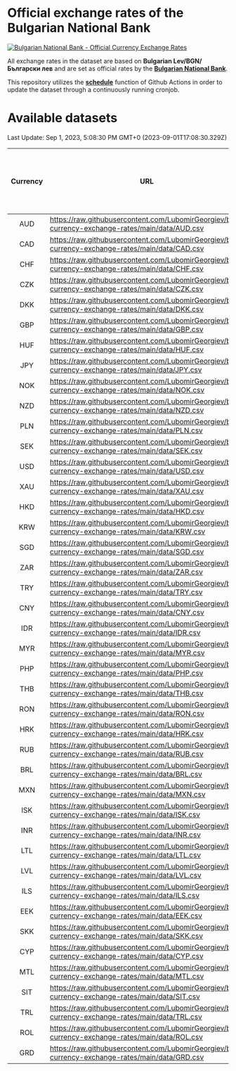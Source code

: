 # Official exchange rates of the Bulgarian National Bank

[![Bulgarian National Bank - Official Currency Exchange Rates](https://github.com/LubomirGeorgiev/bnb-currency-exchange-rates/actions/workflows/update-rates.yml/badge.svg?branch=main)](https://github.com/LubomirGeorgiev/bnb-currency-exchange-rates/actions/workflows/update-rates.yml)

All exchange rates in the dataset are based on **Bulgarian Lev/BGN/Български лев** and are set as official rates by the [**Bulgarian National Bank**](https://www.bnb.bg/Statistics/StExternalSector/StExchangeRates/StERForeignCurrencies/index.htm?toLang=_EN).

This repository utilizes the [**schedule**](https://docs.github.com/en/actions/reference/events-that-trigger-workflows) function of Github Actions in order to update the dataset through a continuously running cronjob.

# Available datasets

<!-- START LINKS (DO NOT EVER FU*ING DELETE THIS COMMENT FOR THE LOVE OF YOUR LIFE!!! IF YOU ARE CURIOS HOW IT WORKS, YOU CAN HAVE A LOOK AT ./src/updateReadme.ts) -->

Last Update: Sep 1, 2023, 5:08:30 PM GMT+0 (2023-09-01T17:08:30.329Z)

| Currency | URL                                                                                             | Number of records | Number of missing days that were filled in |
| :------: | ----------------------------------------------------------------------------------------------- | :---------------: | :----------------------------------------: |
|   AUD    | https://raw.githubusercontent.com/LubomirGeorgiev/bnb-currency-exchange-rates/main/data/AUD.csv |       8604        |                    2657                    |
|   CAD    | https://raw.githubusercontent.com/LubomirGeorgiev/bnb-currency-exchange-rates/main/data/CAD.csv |       8604        |                    2657                    |
|   CHF    | https://raw.githubusercontent.com/LubomirGeorgiev/bnb-currency-exchange-rates/main/data/CHF.csv |       8604        |                    2657                    |
|   CZK    | https://raw.githubusercontent.com/LubomirGeorgiev/bnb-currency-exchange-rates/main/data/CZK.csv |       8604        |                    2657                    |
|   DKK    | https://raw.githubusercontent.com/LubomirGeorgiev/bnb-currency-exchange-rates/main/data/DKK.csv |       8604        |                    2657                    |
|   GBP    | https://raw.githubusercontent.com/LubomirGeorgiev/bnb-currency-exchange-rates/main/data/GBP.csv |       8604        |                    2657                    |
|   HUF    | https://raw.githubusercontent.com/LubomirGeorgiev/bnb-currency-exchange-rates/main/data/HUF.csv |       8604        |                    2657                    |
|   JPY    | https://raw.githubusercontent.com/LubomirGeorgiev/bnb-currency-exchange-rates/main/data/JPY.csv |       8604        |                    2657                    |
|   NOK    | https://raw.githubusercontent.com/LubomirGeorgiev/bnb-currency-exchange-rates/main/data/NOK.csv |       8604        |                    2657                    |
|   NZD    | https://raw.githubusercontent.com/LubomirGeorgiev/bnb-currency-exchange-rates/main/data/NZD.csv |       8604        |                    2657                    |
|   PLN    | https://raw.githubusercontent.com/LubomirGeorgiev/bnb-currency-exchange-rates/main/data/PLN.csv |       8604        |                    2657                    |
|   SEK    | https://raw.githubusercontent.com/LubomirGeorgiev/bnb-currency-exchange-rates/main/data/SEK.csv |       8604        |                    2657                    |
|   USD    | https://raw.githubusercontent.com/LubomirGeorgiev/bnb-currency-exchange-rates/main/data/USD.csv |       8604        |                    2657                    |
|   XAU    | https://raw.githubusercontent.com/LubomirGeorgiev/bnb-currency-exchange-rates/main/data/XAU.csv |       8604        |                    2659                    |
|   HKD    | https://raw.githubusercontent.com/LubomirGeorgiev/bnb-currency-exchange-rates/main/data/HKD.csv |       8302        |                    2566                    |
|   KRW    | https://raw.githubusercontent.com/LubomirGeorgiev/bnb-currency-exchange-rates/main/data/KRW.csv |       8302        |                    2566                    |
|   SGD    | https://raw.githubusercontent.com/LubomirGeorgiev/bnb-currency-exchange-rates/main/data/SGD.csv |       8302        |                    2566                    |
|   ZAR    | https://raw.githubusercontent.com/LubomirGeorgiev/bnb-currency-exchange-rates/main/data/ZAR.csv |       8302        |                    2566                    |
|   TRY    | https://raw.githubusercontent.com/LubomirGeorgiev/bnb-currency-exchange-rates/main/data/TRY.csv |       6790        |                    2102                    |
|   CNY    | https://raw.githubusercontent.com/LubomirGeorgiev/bnb-currency-exchange-rates/main/data/CNY.csv |       6670        |                    2066                    |
|   IDR    | https://raw.githubusercontent.com/LubomirGeorgiev/bnb-currency-exchange-rates/main/data/IDR.csv |       6670        |                    2066                    |
|   MYR    | https://raw.githubusercontent.com/LubomirGeorgiev/bnb-currency-exchange-rates/main/data/MYR.csv |       6670        |                    2066                    |
|   PHP    | https://raw.githubusercontent.com/LubomirGeorgiev/bnb-currency-exchange-rates/main/data/PHP.csv |       6670        |                    2066                    |
|   THB    | https://raw.githubusercontent.com/LubomirGeorgiev/bnb-currency-exchange-rates/main/data/THB.csv |       6670        |                    2066                    |
|   RON    | https://raw.githubusercontent.com/LubomirGeorgiev/bnb-currency-exchange-rates/main/data/RON.csv |       6611        |                    2048                    |
|   HRK    | https://raw.githubusercontent.com/LubomirGeorgiev/bnb-currency-exchange-rates/main/data/HRK.csv |       6425        |                    1989                    |
|   RUB    | https://raw.githubusercontent.com/LubomirGeorgiev/bnb-currency-exchange-rates/main/data/RUB.csv |       6124        |                    1895                    |
|   BRL    | https://raw.githubusercontent.com/LubomirGeorgiev/bnb-currency-exchange-rates/main/data/BRL.csv |       5700        |                    1769                    |
|   MXN    | https://raw.githubusercontent.com/LubomirGeorgiev/bnb-currency-exchange-rates/main/data/MXN.csv |       5700        |                    1769                    |
|   ISK    | https://raw.githubusercontent.com/LubomirGeorgiev/bnb-currency-exchange-rates/main/data/ISK.csv |       5602        |                    1733                    |
|   INR    | https://raw.githubusercontent.com/LubomirGeorgiev/bnb-currency-exchange-rates/main/data/INR.csv |       5333        |                    1655                    |
|   LTL    | https://raw.githubusercontent.com/LubomirGeorgiev/bnb-currency-exchange-rates/main/data/LTL.csv |       5149        |                    1578                    |
|   LVL    | https://raw.githubusercontent.com/LubomirGeorgiev/bnb-currency-exchange-rates/main/data/LVL.csv |       4784        |                    1464                    |
|   ILS    | https://raw.githubusercontent.com/LubomirGeorgiev/bnb-currency-exchange-rates/main/data/ILS.csv |       4607        |                    1434                    |
|   EEK    | https://raw.githubusercontent.com/LubomirGeorgiev/bnb-currency-exchange-rates/main/data/EEK.csv |       3994        |                    1220                    |
|   SKK    | https://raw.githubusercontent.com/LubomirGeorgiev/bnb-currency-exchange-rates/main/data/SKK.csv |       2964        |                    906                     |
|   CYP    | https://raw.githubusercontent.com/LubomirGeorgiev/bnb-currency-exchange-rates/main/data/CYP.csv |       2900        |                    884                     |
|   MTL    | https://raw.githubusercontent.com/LubomirGeorgiev/bnb-currency-exchange-rates/main/data/MTL.csv |       2598        |                    793                     |
|   SIT    | https://raw.githubusercontent.com/LubomirGeorgiev/bnb-currency-exchange-rates/main/data/SIT.csv |       2538        |                    774                     |
|   TRL    | https://raw.githubusercontent.com/LubomirGeorgiev/bnb-currency-exchange-rates/main/data/TRL.csv |       1812        |                    553                     |
|   ROL    | https://raw.githubusercontent.com/LubomirGeorgiev/bnb-currency-exchange-rates/main/data/ROL.csv |       1691        |                    518                     |
|   GRD    | https://raw.githubusercontent.com/LubomirGeorgiev/bnb-currency-exchange-rates/main/data/GRD.csv |        361        |                    109                     |

<!-- END LINKS (DO NOT EVER FU*ING DELETE THIS COMMENT FOR THE LOVE OF YOUR LIFE!!! IF YOU ARE CURIOS HOW IT WORKS, YOU CAN HAVE A LOOK AT ./src/updateReadme.ts) -->
